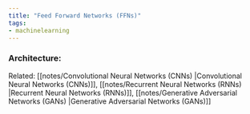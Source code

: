 ```yaml
---
title: "Feed Forward Networks (FFNs)"
tags:
- machinelearning
---
```


### Architecture:

Related: [[notes/Convolutional Neural Networks (CNNs) |Convolutional Neural Networks (CNNs)]], [[notes/Recurrent Neural Networks (RNNs) |Recurrent Neural Networks (RNNs)]], [[notes/Generative Adversarial Networks (GANs) |Generative Adversarial Networks (GANs)]]




